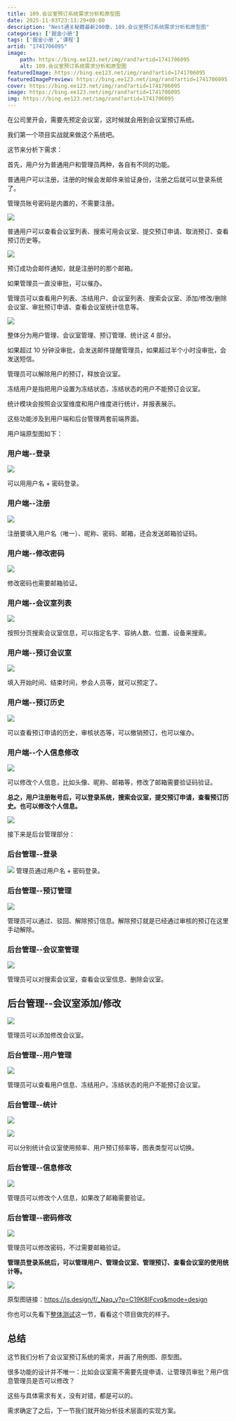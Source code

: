 ```yaml
---
title: 109.会议室预订系统需求分析和原型图
date: 2025-11-03T23:13:29+08:00
description: "Nest通关秘籍最新200章，109.会议室预订系统需求分析和原型图"
categories: ['掘金小册']
tags: ['掘金小册','课程']
artid: "1741706095"
image:
    path: https://bing.ee123.net/img/rand?artid=1741706095
    alt: 109.会议室预订系统需求分析和原型图
featuredImage: https://bing.ee123.net/img/rand?artid=1741706095
featuredImagePreview: https://bing.ee123.net/img/rand?artid=1741706095
cover: https://bing.ee123.net/img/rand?artid=1741706095
image: https://bing.ee123.net/img/rand?artid=1741706095
img: https://bing.ee123.net/img/rand?artid=1741706095
---
```


在公司里开会，需要先预定会议室，这时候就会用到会议室预订系统。

我们第一个项目实战就来做这个系统吧。

这节来分析下需求：

首先，用户分为普通用户和管理员两种，各自有不同的功能。

普通用户可以注册，注册的时候会发邮件来验证身份，注册之后就可以登录系统了。

管理员账号密码是内置的，不需要注册。

![](https://p6-juejin.byteimg.com/tos-cn-i-k3u1fbpfcp/906d4fbf82004b8d98db97b4fcf85086~tplv-k3u1fbpfcp-watermark.image?)

普通用户可以查看会议室列表、搜索可用会议室、提交预订申请、取消预订、查看预订历史等。

![](https://p1-juejin.byteimg.com/tos-cn-i-k3u1fbpfcp/9596890a69e44ce7956ad0667e000468~tplv-k3u1fbpfcp-watermark.image?)

预订成功会邮件通知，就是注册时的那个邮箱。

如果管理员一直没审批，可以催办。

管理员可以查看用户列表、冻结用户、会议室列表、搜索会议室、添加/修改/删除会议室、审批预订申请、查看会议室统计信息等。

![](https://p3-juejin.byteimg.com/tos-cn-i-k3u1fbpfcp/e4d405db23da46e2982f7b4404c2125a~tplv-k3u1fbpfcp-watermark.image?)

整体分为用户管理、会议室管理、预订管理、统计这 4 部分。

如果超过 10 分钟没审批，会发送邮件提醒管理员，如果超过半个小时没审批，会发送短信。

管理员可以解除用户的预订，释放会议室。

冻结用户是指把用户设置为冻结状态，冻结状态的用户不能预订会议室。

统计模块会按照会议室维度和用户维度进行统计，并报表展示。

这些功能涉及到用户端和后台管理两套前端界面。

用户端原型图如下：

### 用户端--登录

![](https://p1-juejin.byteimg.com/tos-cn-i-k3u1fbpfcp/b03c3012fd17481da7107e7e8a990507~tplv-k3u1fbpfcp-watermark.image?)

可以用用户名 + 密码登录。

### 用户端--注册

![](https://p3-juejin.byteimg.com/tos-cn-i-k3u1fbpfcp/8a64b198da4c4bdc84a701b87323b74e~tplv-k3u1fbpfcp-watermark.image?)

注册要填入用户名（唯一）、昵称、密码、邮箱，还会发送邮箱验证码。

### 用户端--修改密码

![](https://p1-juejin.byteimg.com/tos-cn-i-k3u1fbpfcp/c114411bf1274e2a9f202d5188ebf55a~tplv-k3u1fbpfcp-watermark.image?)

修改密码也需要邮箱验证。

### 用户端--会议室列表

![](https://p6-juejin.byteimg.com/tos-cn-i-k3u1fbpfcp/5a6f760e036d49bab8ff8191b8c5a8ff~tplv-k3u1fbpfcp-watermark.image?)

按照分页搜索会议室信息，可以指定名字、容纳人数、位置、设备来搜索。

### 用户端--预订会议室

![](https://p1-juejin.byteimg.com/tos-cn-i-k3u1fbpfcp/aec8133e2c664fbd994723b540716370~tplv-k3u1fbpfcp-watermark.image?)

填入开始时间、结束时间，参会人员等，就可以预定了。

### 用户端--预订历史

![](https://p9-juejin.byteimg.com/tos-cn-i-k3u1fbpfcp/3d6fbf9ffe01419eaf44bf0eca5b3e6f~tplv-k3u1fbpfcp-watermark.image?)

可以查看预订申请的历史，审核状态等，可以撤销预订，也可以催办。

### 用户端--个人信息修改

![](https://p3-juejin.byteimg.com/tos-cn-i-k3u1fbpfcp/32f66ca20c2e4c98b95b7f9bf5e80cc2~tplv-k3u1fbpfcp-watermark.image?)

可以修改个人信息，比如头像、昵称、邮箱等，修改了邮箱需要验证码验证。

**总之，用户注册账号后，可以登录系统，搜索会议室，提交预订申请，查看预订历史。也可以修改个人信息。**

![](https://p1-juejin.byteimg.com/tos-cn-i-k3u1fbpfcp/e6082cea7db14f7bbbea0f268b81035b~tplv-k3u1fbpfcp-watermark.image?)

接下来是后台管理部分：

### 后台管理--登录

![](https://p3-juejin.byteimg.com/tos-cn-i-k3u1fbpfcp/5832a873c53249d1b7dca93604a78024~tplv-k3u1fbpfcp-watermark.image?)
管理员通过用户名 + 密码登录。

### 后台管理--预订管理

![](https://p3-juejin.byteimg.com/tos-cn-i-k3u1fbpfcp/f0653717aa7840af923ba84eb9fae146~tplv-k3u1fbpfcp-watermark.image?)

管理员可以通过、驳回、解除预订信息。解除预订就是已经通过审核的预订在这里手动解除。

### 后台管理--会议室管理

![](https://p1-juejin.byteimg.com/tos-cn-i-k3u1fbpfcp/d1794ecbb9564d5fb3fe5daee2fc6f9a~tplv-k3u1fbpfcp-watermark.image?)

管理员可以对搜索会议室，查看会议室信息、删除会议室。

## 后台管理--会议室添加/修改

![](https://p3-juejin.byteimg.com/tos-cn-i-k3u1fbpfcp/e3114dba5c0d49ac8b24936c8115f7da~tplv-k3u1fbpfcp-watermark.image?)

管理员可以添加修改会议室。


### 后台管理--用户管理

![](https://p9-juejin.byteimg.com/tos-cn-i-k3u1fbpfcp/33f73b4f9b2d47b2800069207a205831~tplv-k3u1fbpfcp-watermark.image?)

管理员可以查看用户信息、冻结用户。冻结状态的用户不能预订会议室。

### 后台管理--统计

![](https://p6-juejin.byteimg.com/tos-cn-i-k3u1fbpfcp/a0df7c49dbb84b33a6589816a68e619a~tplv-k3u1fbpfcp-watermark.image?)

![](https://p6-juejin.byteimg.com/tos-cn-i-k3u1fbpfcp/3e83c09ddcd54e2a997f083784154baa~tplv-k3u1fbpfcp-watermark.image?)

可以分别统计会议室使用频率、用户预订频率等，图表类型可以切换。

### 后台管理--信息修改
 
![](https://p6-juejin.byteimg.com/tos-cn-i-k3u1fbpfcp/d46f08ea894a4c3096bb6999e9aa49c7~tplv-k3u1fbpfcp-watermark.image?)

管理员可以修改个人信息，如果改了邮箱需要验证。

### 后台管理--密码修改

![](https://p9-juejin.byteimg.com/tos-cn-i-k3u1fbpfcp/ba086b9a407b469fbc79517adeb22ce1~tplv-k3u1fbpfcp-watermark.image?)

管理员可以修改密码，不过需要邮箱验证。

**管理员登录系统后，可以管理用户、管理会议室、管理预订、查看会议室的使用统计等。**

![](https://p6-juejin.byteimg.com/tos-cn-i-k3u1fbpfcp/bb40691995584b6eab431ab3afc43065~tplv-k3u1fbpfcp-watermark.image?)

原型图链接：https://js.design/f/_Naq_y?p=C19K8IFcvq&mode=design

你也可以先看下[整体测试](https://juejin.cn/book/7226988578700525605/section/7389175417796001792)这一节，看看这个项目做完的样子。

## 总结

这节我们分析了会议室预订系统的需求，并画了用例图、原型图。

很多功能的设计并不唯一：比如会议室需不需要先提申请、让管理员审批？用户信息管理员是否可以修改？

这些与具体需求有关，没有对错，都是可以的。

需求确定了之后，下一节我们就开始分析技术层面的实现方案。
